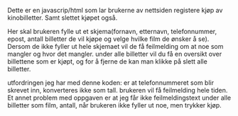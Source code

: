 Dette er en javascrip/html som lar brukerne av nettsiden registere kjøp av kinobilletter. Samt slettet kjøpet også. 

Her skal brukeren fylle ut et skjema(fornavn, etternavn, telefonnummer, epost, antall billetter de vil kjøpe og velge hvilke film de ønsker å se). Dersom de ikke fyller ut hele skjemaet vil de få feilmelding om at noe som mangler og hvor det mangler.
under alle billetter vil du få en oversikt over billettene som er kjøpt, og for å fjerne de kan man klikke på slett alle billetter. 

utfordringen jeg har med denne koden: er at telefonnummeret som blir skrevet inn, konverteres ikke som tall. brukeren vil få feilmelding hele tiden. Et annet problem med oppgaven er at jeg får ikke feilmeldingstext under alle billetter som film, antall, når brukeren ikke fyller ut noe, men trykker kjøp. 